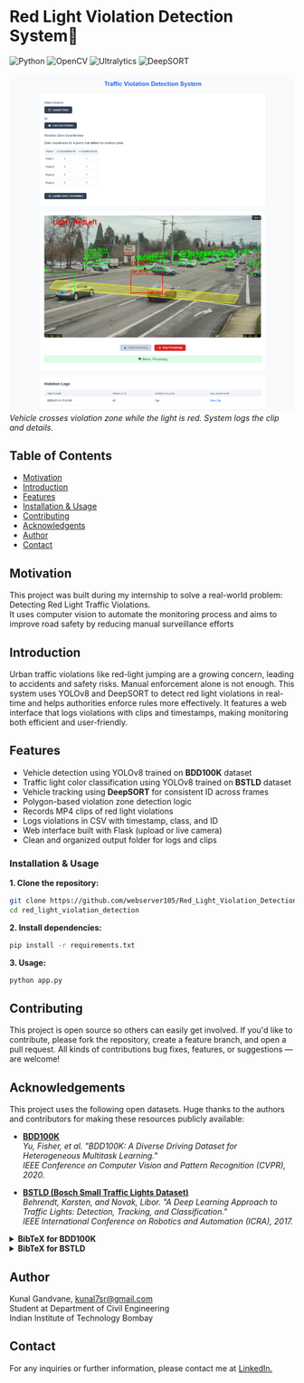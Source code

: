 # Red Light Violation Detection System🚦
![Python](https://img.shields.io/badge/Python-3.8%2B-blue)
![OpenCV](https://img.shields.io/badge/OpenCV-4.9.0-green)
![Ultralytics](https://img.shields.io/badge/Ultralytics-YOLOv8-orange)
![DeepSORT](https://img.shields.io/badge/DeepSORT-Tracking-lightgrey)

![Violation Example](web_interface.png)  
*Vehicle crosses violation zone while the light is red. System logs the clip and details.*

## Table of Contents
- [Motivation](#motivation)
- [Introduction](#introduction)
- [Features](#features)
- [Installation & Usage](#installation--usage)
- [Contributing](#contributing)
- [Acknowledgents](#acknowledgements)
- [Author](#author)
- [Contact](#contact)

## Motivation
This project was built during my internship to solve a real-world problem: Detecting Red Light Traffic Violations.\
It uses computer vision to automate the monitoring process and aims to improve road safety by reducing manual surveillance efforts

## Introduction
Urban traffic violations like red-light jumping are a growing concern, leading to accidents and safety risks. Manual enforcement alone is not enough. This system uses YOLOv8 and DeepSORT to detect red light violations in real-time and helps authorities enforce rules more effectively. It features a web interface that logs violations with clips and timestamps, making monitoring both efficient and user-friendly.
## Features

- Vehicle detection using YOLOv8 trained on **BDD100K** dataset  
- Traffic light color classification using YOLOv8 trained on **BSTLD** dataset  
- Vehicle tracking using **DeepSORT** for consistent ID across frames  
- Polygon-based violation zone detection logic  
- Records MP4 clips of red light violations  
- Logs violations in CSV with timestamp, class, and ID  
- Web interface built with Flask (upload or live camera)  
- Clean and organized output folder for logs and clips

### Installation & Usage
**1. Clone the repository:**
```bash
git clone https://github.com/webserver105/Red_Light_Violation_Detection
cd red_light_violation_detection
```
**2. Install dependencies:**
```bash
pip install -r requirements.txt
```
**3. Usage:**
```bash
python app.py
```

## Contributing
This project is open source so others can easily get involved. If you'd like to contribute, please fork the repository, create a feature branch, and open a pull request. All kinds of contributions bug fixes, features, or suggestions — are welcome!

## Acknowledgements
This project uses the following open datasets. Huge thanks to the authors and contributors for making these resources publicly available:

- **[BDD100K](https://bdd-data.berkeley.edu/)**  
  *Yu, Fisher, et al. "BDD100K: A Diverse Driving Dataset for Heterogeneous Multitask Learning."*  
  *IEEE Conference on Computer Vision and Pattern Recognition (CVPR), 2020.*

- **[BSTLD (Bosch Small Traffic Lights Dataset)](https://hci.iwr.uni-heidelberg.de/content/bosch-small-traffic-lights-dataset)**  
  *Behrendt, Karsten, and Novak, Libor. "A Deep Learning Approach to Traffic Lights: Detection, Tracking, and Classification."*  
  *IEEE International Conference on Robotics and Automation (ICRA), 2017.*

<details>
<summary><strong>BibTeX for BDD100K</strong></summary>

```bibtex
@InProceedings{bdd100k,
    author = {Yu, Fisher and Chen, Haofeng and Wang, Xin and Xian, Wenqi and Chen, Yingying and Liu, Fangchen and Madhavan, Vashisht and Darrell, Trevor},
    title = {BDD100K: A Diverse Driving Dataset for Heterogeneous Multitask Learning},
    booktitle = {The IEEE Conference on Computer Vision and Pattern Recognition (CVPR)},
    month = {June},
    year = {2020}
}
```

</details>

<details>
<summary><strong>BibTeX for BSTLD</strong></summary>
  
```bibtex
@inproceedings{BehrendtNovak2017ICRA,
  title={A Deep Learning Approach to Traffic Lights: Detection, Tracking, and Classification},
  author={Behrendt, Karsten and Novak, Libor},
  booktitle={Robotics and Automation (ICRA), 2017 IEEE International Conference on},
  organization={IEEE}
}
```
</details>

## Author
Kunal Gandvane, kunal7sr@gmail.com\
Student at Department of Civil Engineering\
Indian Institute of Technology Bombay

## Contact
For any inquiries or further information, please contact me at [LinkedIn.](https://www.linkedin.com/in/kunal-gandvane-b28062346/)
